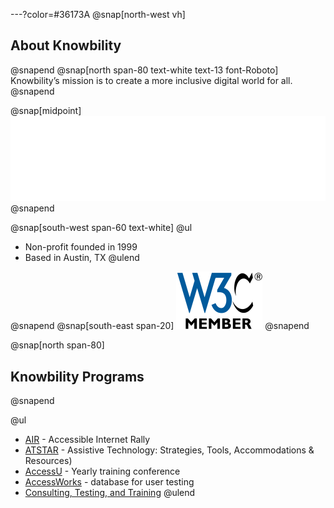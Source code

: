 ---?color=#36173A
@snap[north-west vh]
## About Knowbility
@snapend
@snap[north span-80 text-white text-13 font-Roboto]
Knowbility’s mission is to create a more inclusive digital world for all.
@snapend

@snap[midpoint]
![Knowbility logo](/common/aboutKnowbility/img/knowbility_logo_white.svg)
@snapend

@snap[south-west span-60 text-white]
@ul[](false)
- Non-profit founded in 1999
- Based in Austin, TX
@ulend

@snapend
@snap[south-east span-20]
![W3C Member](/common/aboutKnowbility/img/w3cmember-v.svg)
@snapend

@snap[north span-80]
## Knowbility Programs
@snapend

@ul
- [AIR](https://knowbility.org/programs/air/) - Accessible Internet Rally
- [ATSTAR](https://knowbility.org/programs/atstar/) - Assistive Technology: Strategies, Tools, Accommodations & Resources)
- [AccessU](https://knowbility.org/programs/accessu/2020/) - Yearly training conference
- [AccessWorks](https://knowbility.org/programs/accessworks/) - database for user testing 
- [Consulting, Testing, and Training](https://knowbility.org/services/)
@ulend

